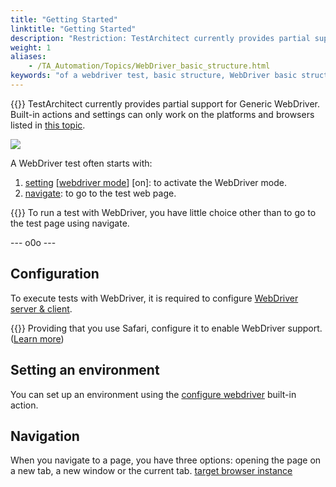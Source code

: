 ```yaml
--- 
title: "Getting Started"
linktitle: "Getting Started"
description: "Restriction: TestArchitect currently provides partial support for Generic WebDriver. Built-in actions and settings can only work on the platforms and browsers listed in this topic . A WebDriver test ..."
weight: 1
aliases: 
    - /TA_Automation/Topics/WebDriver_basic_structure.html
keywords: "of a webdriver test, basic structure, WebDriver basic structure"
---
```


{{<restriction>}} TestArchitect currently provides partial support for Generic WebDriver. Built-in actions and settings can only work on the platforms and browsers listed in [this topic](/automation-guide/application-testing/testing-web-and-ria-applications/testing-web-applications/automated-web-testing-with-webdriver/platform-support).

![](/images/TA_Automation/Images/WebDriver_basic_structure_of_test.png)

A WebDriver test often starts with:

1.  [setting](/automation-guide/action-based-testing-language/built-in-actions/test-support-actions/value-handling/setting) \[[webdriver mode](/automation-guide/action-based-testing-language/built-in-settings/other-settings/webdriver-mode)\] \[on\]: to activate the WebDriver mode.
2.  [navigate](/automation-guide/action-based-testing-language/built-in-actions/user-interface-actions/browsing/navigate): to go to the test web page.

{{<important>}} To run a test with WebDriver, you have little choice other than to go to the test page using navigate.

--- o0o ---

## Configuration

To execute tests with WebDriver, it is required to configure [WebDriver server & client](/automation-guide/application-testing/testing-web-and-ria-applications/testing-web-applications/automated-web-testing-with-webdriver/configuring-webdriver-server-amp-client).

{{<note>}} Providing that you use Safari, configure it to enable WebDriver support. \([Learn more](https://developer.apple.com/documentation/webkit/testing_with_webdriver_in_safari)\)

## Setting an environment

You can set up an environment using the [configure webdriver](/automation-guide/action-based-testing-language/built-in-actions/test-support-actions/webdriver/configure-webdriver) built-in action.

## Navigation

When you navigate to a page, you have three options: opening the page on a new tab, a new window or the current tab. [target browser instance](/automation-guide/action-based-testing-language/built-in-settings/other-settings/target-browser-instance)




